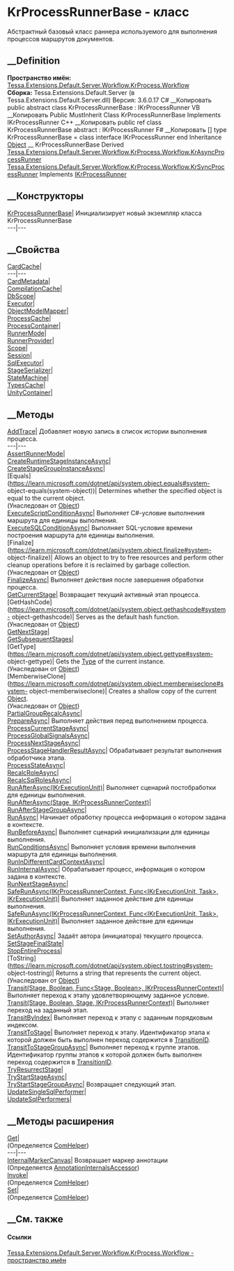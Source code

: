 # KrProcessRunnerBase - класс
Абстрактный базовый класс раннера используемого для выполнения процессов
маршрутов документов.
## __Definition
 **Пространство имён:**
[Tessa.Extensions.Default.Server.Workflow.KrProcess.Workflow](N_Tessa_Extensions_Default_Server_Workflow_KrProcess_Workflow.htm)  
 **Сборка:** Tessa.Extensions.Default.Server (в
Tessa.Extensions.Default.Server.dll) Версия: 3.6.0.17
C# __Копировать
     public abstract class KrProcessRunnerBase : IKrProcessRunner
VB __Копировать
     Public MustInherit Class KrProcessRunnerBase
    	Implements IKrProcessRunner
C++ __Копировать
     public ref class KrProcessRunnerBase abstract : IKrProcessRunner
F# __Копировать
     [<AbstractClassAttribute>]
    type KrProcessRunnerBase = 
        class
            interface IKrProcessRunner
        end
Inheritance
    [Object](https://learn.microsoft.com/dotnet/api/system.object) __ KrProcessRunnerBase
Derived
[Tessa.Extensions.Default.Server.Workflow.KrProcess.Workflow.KrAsyncProcessRunner](T_Tessa_Extensions_Default_Server_Workflow_KrProcess_Workflow_KrAsyncProcessRunner.htm)
[Tessa.Extensions.Default.Server.Workflow.KrProcess.Workflow.KrSyncProcessRunner](T_Tessa_Extensions_Default_Server_Workflow_KrProcess_Workflow_KrSyncProcessRunner.htm)
Implements
    [IKrProcessRunner](T_Tessa_Extensions_Default_Server_Workflow_KrProcess_Workflow_IKrProcessRunner.htm)
##  __Конструкторы
[KrProcessRunnerBase](M_Tessa_Extensions_Default_Server_Workflow_KrProcess_Workflow_KrProcessRunnerBase__ctor.htm)|
Инициализирует новый экземпляр класса KrProcessRunnerBase  
---|---  
##  __Свойства
[CardCache](P_Tessa_Extensions_Default_Server_Workflow_KrProcess_Workflow_KrProcessRunnerBase_CardCache.htm)|  
---|---  
[CardMetadata](P_Tessa_Extensions_Default_Server_Workflow_KrProcess_Workflow_KrProcessRunnerBase_CardMetadata.htm)|  
[CompilationCache](P_Tessa_Extensions_Default_Server_Workflow_KrProcess_Workflow_KrProcessRunnerBase_CompilationCache.htm)|  
[DbScope](P_Tessa_Extensions_Default_Server_Workflow_KrProcess_Workflow_KrProcessRunnerBase_DbScope.htm)|  
[Executor](P_Tessa_Extensions_Default_Server_Workflow_KrProcess_Workflow_KrProcessRunnerBase_Executor.htm)|  
[ObjectModelMapper](P_Tessa_Extensions_Default_Server_Workflow_KrProcess_Workflow_KrProcessRunnerBase_ObjectModelMapper.htm)|  
[ProcessCache](P_Tessa_Extensions_Default_Server_Workflow_KrProcess_Workflow_KrProcessRunnerBase_ProcessCache.htm)|  
[ProcessContainer](P_Tessa_Extensions_Default_Server_Workflow_KrProcess_Workflow_KrProcessRunnerBase_ProcessContainer.htm)|  
[RunnerMode](P_Tessa_Extensions_Default_Server_Workflow_KrProcess_Workflow_KrProcessRunnerBase_RunnerMode.htm)|  
[RunnerProvider](P_Tessa_Extensions_Default_Server_Workflow_KrProcess_Workflow_KrProcessRunnerBase_RunnerProvider.htm)|  
[Scope](P_Tessa_Extensions_Default_Server_Workflow_KrProcess_Workflow_KrProcessRunnerBase_Scope.htm)|  
[Session](P_Tessa_Extensions_Default_Server_Workflow_KrProcess_Workflow_KrProcessRunnerBase_Session.htm)|  
[SqlExecutor](P_Tessa_Extensions_Default_Server_Workflow_KrProcess_Workflow_KrProcessRunnerBase_SqlExecutor.htm)|  
[StageSerializer](P_Tessa_Extensions_Default_Server_Workflow_KrProcess_Workflow_KrProcessRunnerBase_StageSerializer.htm)|  
[StateMachine](P_Tessa_Extensions_Default_Server_Workflow_KrProcess_Workflow_KrProcessRunnerBase_StateMachine.htm)|  
[TypesCache](P_Tessa_Extensions_Default_Server_Workflow_KrProcess_Workflow_KrProcessRunnerBase_TypesCache.htm)|  
[UnityContainer](P_Tessa_Extensions_Default_Server_Workflow_KrProcess_Workflow_KrProcessRunnerBase_UnityContainer.htm)|  
## __Методы
[AddTrace](M_Tessa_Extensions_Default_Server_Workflow_KrProcess_Workflow_KrProcessRunnerBase_AddTrace.htm)|
Добавляет новую запись в список истории выполнения процесса.  
---|---  
[AssertRunnerMode](M_Tessa_Extensions_Default_Server_Workflow_KrProcess_Workflow_KrProcessRunnerBase_AssertRunnerMode.htm)|  
[CreateRuntimeStageInstanceAsync](M_Tessa_Extensions_Default_Server_Workflow_KrProcess_Workflow_KrProcessRunnerBase_CreateRuntimeStageInstanceAsync.htm)|  
[CreateStageGroupInstanceAsync](M_Tessa_Extensions_Default_Server_Workflow_KrProcess_Workflow_KrProcessRunnerBase_CreateStageGroupInstanceAsync.htm)|  
[Equals](https://learn.microsoft.com/dotnet/api/system.object.equals#system-
object-equals\(system-object\))| Determines whether the specified object is
equal to the current object.  
(Унаследован от
[Object](https://learn.microsoft.com/dotnet/api/system.object))  
[ExecuteScriptConditionAsync](M_Tessa_Extensions_Default_Server_Workflow_KrProcess_Workflow_KrProcessRunnerBase_ExecuteScriptConditionAsync.htm)|
Выполняет C#-условие выполнения маршрута для единицы выполнения.  
[ExecuteSQLConditionAsync](M_Tessa_Extensions_Default_Server_Workflow_KrProcess_Workflow_KrProcessRunnerBase_ExecuteSQLConditionAsync.htm)|
Выполняет SQL-условие времени построения маршрута для единицы выполнения.  
[Finalize](https://learn.microsoft.com/dotnet/api/system.object.finalize#system-
object-finalize)| Allows an object to try to free resources and perform other
cleanup operations before it is reclaimed by garbage collection.  
(Унаследован от
[Object](https://learn.microsoft.com/dotnet/api/system.object))  
[FinalizeAsync](M_Tessa_Extensions_Default_Server_Workflow_KrProcess_Workflow_KrProcessRunnerBase_FinalizeAsync.htm)|
Выполняет действия после завершения обработки процесса.  
[GetCurrentStage](M_Tessa_Extensions_Default_Server_Workflow_KrProcess_Workflow_KrProcessRunnerBase_GetCurrentStage.htm)|
Возвращает текущий активный этап процесса.  
[GetHashCode](https://learn.microsoft.com/dotnet/api/system.object.gethashcode#system-
object-gethashcode)| Serves as the default hash function.  
(Унаследован от
[Object](https://learn.microsoft.com/dotnet/api/system.object))  
[GetNextStage](M_Tessa_Extensions_Default_Server_Workflow_KrProcess_Workflow_KrProcessRunnerBase_GetNextStage.htm)|  
[GetSubsequentStages](M_Tessa_Extensions_Default_Server_Workflow_KrProcess_Workflow_KrProcessRunnerBase_GetSubsequentStages.htm)|  
[GetType](https://learn.microsoft.com/dotnet/api/system.object.gettype#system-
object-gettype)| Gets the
[Type](https://learn.microsoft.com/dotnet/api/system.type) of the current
instance.  
(Унаследован от
[Object](https://learn.microsoft.com/dotnet/api/system.object))  
[MemberwiseClone](https://learn.microsoft.com/dotnet/api/system.object.memberwiseclone#system-
object-memberwiseclone)| Creates a shallow copy of the current
[Object](https://learn.microsoft.com/dotnet/api/system.object).  
(Унаследован от
[Object](https://learn.microsoft.com/dotnet/api/system.object))  
[PartialGroupRecalcAsync](M_Tessa_Extensions_Default_Server_Workflow_KrProcess_Workflow_KrProcessRunnerBase_PartialGroupRecalcAsync.htm)|  
[PrepareAsync](M_Tessa_Extensions_Default_Server_Workflow_KrProcess_Workflow_KrProcessRunnerBase_PrepareAsync.htm)|
Выполняет действия перед выполнением процесса.  
[ProcessCurrentStageAsync](M_Tessa_Extensions_Default_Server_Workflow_KrProcess_Workflow_KrProcessRunnerBase_ProcessCurrentStageAsync.htm)|  
[ProcessGlobalSignalsAsync](M_Tessa_Extensions_Default_Server_Workflow_KrProcess_Workflow_KrProcessRunnerBase_ProcessGlobalSignalsAsync.htm)|  
[ProcessNextStageAsync](M_Tessa_Extensions_Default_Server_Workflow_KrProcess_Workflow_KrProcessRunnerBase_ProcessNextStageAsync.htm)|  
[ProcessStageHandlerResultAsync](M_Tessa_Extensions_Default_Server_Workflow_KrProcess_Workflow_KrProcessRunnerBase_ProcessStageHandlerResultAsync.htm)|
Обрабатывает результат выполнения обработчика этапа.  
[ProcessStateAsync](M_Tessa_Extensions_Default_Server_Workflow_KrProcess_Workflow_KrProcessRunnerBase_ProcessStateAsync.htm)|  
[RecalcRoleAsync](M_Tessa_Extensions_Default_Server_Workflow_KrProcess_Workflow_KrProcessRunnerBase_RecalcRoleAsync.htm)|  
[RecalcSqlRolesAsync](M_Tessa_Extensions_Default_Server_Workflow_KrProcess_Workflow_KrProcessRunnerBase_RecalcSqlRolesAsync.htm)|  
[RunAfterAsync(IKrExecutionUnit)](M_Tessa_Extensions_Default_Server_Workflow_KrProcess_Workflow_KrProcessRunnerBase_RunAfterAsync.htm)|
Выполняет сценарий постобработки для единицы выполнения.  
[RunAfterAsync(Stage,
IKrProcessRunnerContext)](M_Tessa_Extensions_Default_Server_Workflow_KrProcess_Workflow_KrProcessRunnerBase_RunAfterAsync_1.htm)|  
[RunAfterStageGroupAsync](M_Tessa_Extensions_Default_Server_Workflow_KrProcess_Workflow_KrProcessRunnerBase_RunAfterStageGroupAsync.htm)|  
[RunAsync](M_Tessa_Extensions_Default_Server_Workflow_KrProcess_Workflow_KrProcessRunnerBase_RunAsync.htm)|
Начинает обработку процесса информация о котором задана в контексте.  
[RunBeforeAsync](M_Tessa_Extensions_Default_Server_Workflow_KrProcess_Workflow_KrProcessRunnerBase_RunBeforeAsync.htm)|
Выполняет сценарий инициализации для единицы выполнения.  
[RunConditionsAsync](M_Tessa_Extensions_Default_Server_Workflow_KrProcess_Workflow_KrProcessRunnerBase_RunConditionsAsync.htm)|
Выполняет условия времени выполнения маршрута для единицы выполнения.  
[RunInDifferentCardContextAsync](M_Tessa_Extensions_Default_Server_Workflow_KrProcess_Workflow_KrProcessRunnerBase_RunInDifferentCardContextAsync.htm)|  
[RunInternalAsync](M_Tessa_Extensions_Default_Server_Workflow_KrProcess_Workflow_KrProcessRunnerBase_RunInternalAsync.htm)|
Обрабатывает процесс, информация о котором задана в контексте.  
[RunNextStageAsync](M_Tessa_Extensions_Default_Server_Workflow_KrProcess_Workflow_KrProcessRunnerBase_RunNextStageAsync.htm)|  
[SafeRunAsync(IKrProcessRunnerContext, Func<IKrExecutionUnit, Task<Boolean>>,
IKrExecutionUnit)](M_Tessa_Extensions_Default_Server_Workflow_KrProcess_Workflow_KrProcessRunnerBase_SafeRunAsync.htm)|
Выполняет заданное действие для единицы выполнения.  
[SafeRunAsync(IKrProcessRunnerContext, Func<IKrExecutionUnit, Task>,
IKrExecutionUnit)](M_Tessa_Extensions_Default_Server_Workflow_KrProcess_Workflow_KrProcessRunnerBase_SafeRunAsync_1.htm)|
Выполняет заданное действие для единицы выполнения.  
[SetAuthorAsync](M_Tessa_Extensions_Default_Server_Workflow_KrProcess_Workflow_KrProcessRunnerBase_SetAuthorAsync.htm)|
Задаёт автора (инициатора) текущего процесса.  
[SetStageFinalState](M_Tessa_Extensions_Default_Server_Workflow_KrProcess_Workflow_KrProcessRunnerBase_SetStageFinalState.htm)|  
[StopEntireProcess](M_Tessa_Extensions_Default_Server_Workflow_KrProcess_Workflow_KrProcessRunnerBase_StopEntireProcess.htm)|  
[ToString](https://learn.microsoft.com/dotnet/api/system.object.tostring#system-
object-tostring)| Returns a string that represents the current object.  
(Унаследован от
[Object](https://learn.microsoft.com/dotnet/api/system.object))  
[Transit(Stage, Boolean, Func<Stage, Boolean>,
IKrProcessRunnerContext)](M_Tessa_Extensions_Default_Server_Workflow_KrProcess_Workflow_KrProcessRunnerBase_Transit.htm)|
Выполняет переход к этапу удовлетворяющему заданное условие.  
[Transit(Stage, Boolean, Stage,
IKrProcessRunnerContext)](M_Tessa_Extensions_Default_Server_Workflow_KrProcess_Workflow_KrProcessRunnerBase_Transit_1.htm)|
Выполняет переход на заданный этап.  
[TransitByIndex](M_Tessa_Extensions_Default_Server_Workflow_KrProcess_Workflow_KrProcessRunnerBase_TransitByIndex.htm)|
Выполняет переход к этапу с заданным порядковым индексом.  
[TransitToStage](M_Tessa_Extensions_Default_Server_Workflow_KrProcess_Workflow_KrProcessRunnerBase_TransitToStage.htm)|
Выполняет переход к этапу. Идентификатор этапа к которой должен быть выполнен
переход содержится в
[TransitionID](P_Tessa_Extensions_Default_Server_Workflow_KrProcess_Workflow_Handlers_StageHandlerResult_TransitionID.htm).  
[TransitToStageGroupAsync](M_Tessa_Extensions_Default_Server_Workflow_KrProcess_Workflow_KrProcessRunnerBase_TransitToStageGroupAsync.htm)|
Выполняет переход к группе этапов. Идентификатор группы этапов к которой
должен быть выполнен переход содержится в
[TransitionID](P_Tessa_Extensions_Default_Server_Workflow_KrProcess_Workflow_Handlers_StageHandlerResult_TransitionID.htm).  
[TryResurrectStage](M_Tessa_Extensions_Default_Server_Workflow_KrProcess_Workflow_KrProcessRunnerBase_TryResurrectStage.htm)|  
[TryStartStageAsync](M_Tessa_Extensions_Default_Server_Workflow_KrProcess_Workflow_KrProcessRunnerBase_TryStartStageAsync.htm)|  
[TryStartStageGroupAsync](M_Tessa_Extensions_Default_Server_Workflow_KrProcess_Workflow_KrProcessRunnerBase_TryStartStageGroupAsync.htm)|
Возвращает следующий этап.  
[UpdateSingleSqlPerformer](M_Tessa_Extensions_Default_Server_Workflow_KrProcess_Workflow_KrProcessRunnerBase_UpdateSingleSqlPerformer.htm)|  
[UpdateSqlPerformers](M_Tessa_Extensions_Default_Server_Workflow_KrProcess_Workflow_KrProcessRunnerBase_UpdateSqlPerformers.htm)|  
## __Методы расширения
[Get](M_Tessa_Extensions_Default_Client_EDS_ComHelper_Get.htm)|  
(Определяется
[ComHelper](T_Tessa_Extensions_Default_Client_EDS_ComHelper.htm))  
---|---  
[InternalMarkerCanvas](M_Tessa_UI_Views_Charting_Annotations_AnnotationInternalsAccessor_InternalMarkerCanvas.htm)|
Возвращает маркер аннотации  
(Определяется
[AnnotationInternalsAccessor](T_Tessa_UI_Views_Charting_Annotations_AnnotationInternalsAccessor.htm))  
[Invoke](M_Tessa_Extensions_Default_Client_EDS_ComHelper_Invoke.htm)|  
(Определяется
[ComHelper](T_Tessa_Extensions_Default_Client_EDS_ComHelper.htm))  
[Set](M_Tessa_Extensions_Default_Client_EDS_ComHelper_Set.htm)|  
(Определяется
[ComHelper](T_Tessa_Extensions_Default_Client_EDS_ComHelper.htm))  
##  __См. также
#### Ссылки
[Tessa.Extensions.Default.Server.Workflow.KrProcess.Workflow - пространство
имён](N_Tessa_Extensions_Default_Server_Workflow_KrProcess_Workflow.htm)
